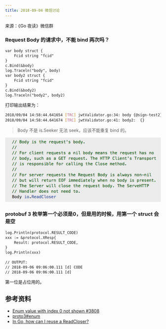 ```yaml
---
title: 2018-09-04 微信讨论
---
```

来源：《Go 夜读》微信群

### Request Body 的请求中，不能 bind 两次吗？

```golang
var body struct {
	Fcid string "fcid"
}
c.Bind(&body)
log.Traceln("body", body)
var body2 struct {
	Fcid string "fcid"
}
c.Bind(&body2)
log.Traceln("body2", body2)
```

打印输出结果为：

```sh
2018/09/04 14:58:44.641654 [TRC] jwtValidator.go:34: body {@sign-test2}
2018/09/04 14:58:44.641674 [TRC] jwtValidator.go:41: body2:  {}
```

>Body 不是 is.Seeker 无法 seek，应该不能重复 bind 的。

![](/static/images/2018-09-04-body.jpeg)

### protobuf 3 枚举第一个必须是0，但是用的时候，用第一个 struct 会是空

```golang
log.Println(protocol.RESULT_CODE)
xxx := &protocol.XResp{
	Result: protocol.RESULT_CODE,
}
log.Println(xxx)

// OUTPUT:
// 2018-09-06 09:06:00.111 [d] CODE
// 2018-09-06 09:06:00.111 [d] 
```

第一位是占位用的。

## 参考资料

- [Enum value with index 0 not shown #3808](https://github.com/protocolbuffers/protobuf/issues/3808)
- [proto3#enum](https://developers.google.com/protocol-buffers/docs/proto3#enum)
- [In Go, how can I reuse a ReadCloser?](https://stackoverflow.com/questions/33532374/in-go-how-can-i-reuse-a-readcloser)
